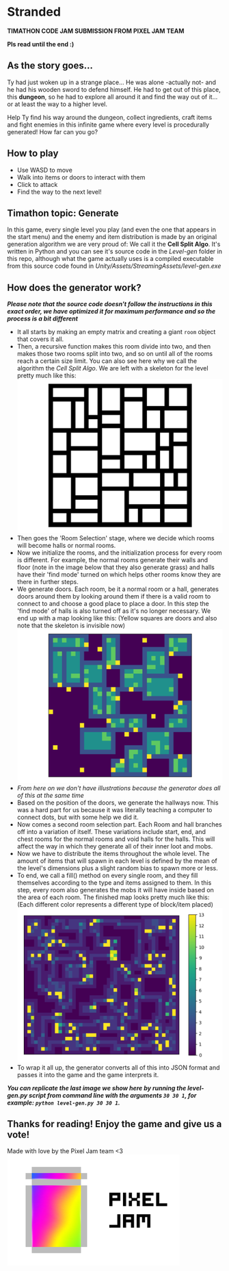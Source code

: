 # Stranded
**TIMATHON CODE JAM SUBMISSION FROM PIXEL JAM TEAM**

**Pls read until the end :)**

## As the story goes...

Ty had just woken up in a strange place... He was alone -actually not- and he had his wooden sword to defend himself.
He had to get out of this place, this **dungeon**, so he had to explore all around it and find the way out of it...
or at least the way to a higher level.

Help Ty find his way around the dungeon, collect ingredients, craft items and fight enemies in this infinite game where
every level is procedurally generated! How far can you go?

## How to play
- Use WASD to move
- Walk into items or doors to interact with them
- Click to attack
- Find the way to the next level!

## Timathon topic: Generate

In this game, every single level you play (and even the one that appears in the start menu) and the enemy and item
distribution is made by an original generation algorithm we are very proud of: We call it the **Cell Split Algo**.
It's written in Python and you can see it's source code in the *Level-gen* folder in this repo, although what the game
actually uses is a compiled executable from this source code found in *Unity/Assets/StreamingAssets/level-gen.exe*

## How does the generator work?

***Please note that the source code doesn't follow the instructions in this exact order, we have optimized it for 
maximum performance and so the process is a bit different***

- It all starts by making an empty matrix and creating a giant `room` object that covers it all.
- Then, a recursive function makes this room divide into two, and then makes those two rooms split into two, and so on
until all of the rooms reach a certain size limit. You can also see here why we call the algorithm the *Cell Split Algo*.
We are left with a skeleton for the level pretty much like this:
![Level Skeleton](Annex/lvl-1.png)
- Then goes the 'Room Selection' stage, where we decide which rooms will become halls or normal rooms.
- Now we initialize the rooms, and the initialization process for every room is different. For example, the normal rooms
generate their walls and floor (note in the image below that they also generate grass) and halls have their 'find mode'
turned on which helps other rooms know they are there in further steps.
- We generate doors. Each room, be it a normal room or a hall, generates doors around them by looking around them if
there is a valid room to connect to and choose a good place to place a door. In this step the 'find mode' of halls is
also turned off as it's no longer necessary. We end up with a map looking like this: (Yellow squares are doors and also
note that the skeleton is invisible now)
![Door Generation](Annex/lvl-2.png)
- *From here on we don't have illustrations because the generator does all of this at the same time*
- Based on the position of the doors, we generate the hallways now. This was a hard part for us because it was literally
teaching a computer to connect dots, but with some help we did it.
- Now comes a second room selection part. Each Room and hall branches off into a variation of itself. These variations
include start, end, and chest rooms for the normal rooms and void halls for the halls. This will affect the way in which
they generate all of their inner loot and mobs.
- Now we have to distribute the items throughout the whole level. The amount of items that will spawn in each level is
defined by the mean of the level's dimensions plus a slight random bias to spawn more or less.
- To end, we call a fill() method on every single room, and they fill themselves according to the type and items
assigned to them. In this step, every room also generates the mobs it will have inside based on the area of each room.
The finished map looks pretty much like this: (Each different color represents a different type of block/item placed)
![Finished Map](Annex/lvl-4.png)
- To wrap it all up, the generator converts all of this into JSON format and passes it into the game and the game
interprets it.

***You can replicate the last image we show here by running the level-gen.py script from command line with the arguments
`30 30 1`, for example: `python level-gen.py 30 30 1`.***

## Thanks for reading! Enjoy the game and give us a vote!
Made with love by the Pixel Jam team <3
![Pixel Jam Logo](Annex/logo.png)


